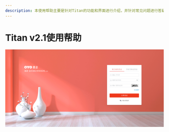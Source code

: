 ```yaml
---
description: 本使用帮助主要是针对Titan的功能和界面进行介绍，并针对常见问题进行答疑。
---
```


# Titan v2.1使用帮助

![OYO&#x9152;&#x5E97;&#x9068;&#x6E38;&#xB7;&#x6CF0;&#x5766;&#x9152;&#x5E97;&#x7BA1;&#x7406;&#x7CFB;&#x7EDF;](.gitbook/assets/image%20%2894%29.png)

###  

